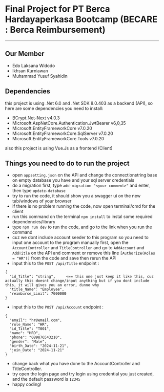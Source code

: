 # Final Project for PT Berca Hardayaperkasa Bootcamp (BECARE : Berca Reimbursement)
-----------------------------------------------------

## Our Member
- Edo Laksana Widodo
- Ikhsan Kurniawan
- Muhammad Yusuf Syahidin

## Dependencies
this project is using .Net 6.0 and .Net SDK 8.0.403 as a backend (API), so here are some dependencies you need to install:
- BCrypt.Net-Next v4.0.3
- Microsoft.AspNetCore.Authentication.JwtBearer v6,0,35
- Microsoft.EntityFrameworkCore v7.0.20
- Microsoft.EntityFrameworkCore.SqlServer v7.0.20
- Microsoft.EntityFrameworkCore.Tools v7.0.20

also this project is using Vue.Js as a frontend (Client)

## Things you need to do to run the project
- open `appsetting.json` on the API and change the connectionstring base on empty database you have and your sql server credentials
- do a migration first, type `add-migration "<your comment>"` and enter, then type `update-database`
- try to run the code, it should show you a swagger ui on the new tab/windows of your browser
- if there is no problem running the code, now open terminal/cmd for the client
- run this command on the terminal `npm install` to instal some required dependencies/library
- type `npm run dev` to run the code, and go to the link when you run the command
- cuz we dont include account seeder to this program so you need to input one account to the program manually first, open the `AccountController` and `TitleController` and go to `AddAccount` and `AddTitle` on the API and comment or remove this line `[Authorize(Roles = "HR")]` from the code and save then rerun the API
- input this to the `POST /api/Title` endpoint :
```
{
  "id_Title": "string",     <== this one just keep it like this, cuz actually this doesnt change/input anything but if you dont include this, it will gives you an error, dunno why
  "title_Name": "Employee",
  "reimburse_Limit": 7000000
}
```
- input this to the `POST /api/Account` endpoint : 
```
{
  "email": "hr@email.com",
  "role_Name": "HR",
  "id_Title": "T001",
  "name": "HRD",
  "phone": "089876543210",
  "gender": "Male",
  "birth_Date": "2024-11-21",
  "join_Date": "2024-11-21"
}
```
- change back what you have done to the AccountController and TitleController.
- try open the login page and try login using credential you just created, and the default password is `12345`
- happy coding!
